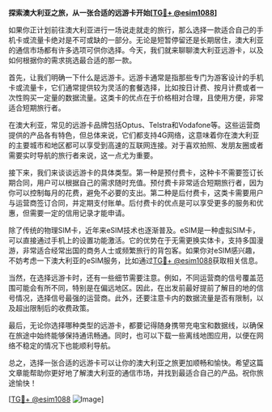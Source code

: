 **探索澳大利亚之旅，从一张合适的远游卡开始[[TG💪+ @esim1088](https://t.me/s/esim1088)]**

如果你正计划前往澳大利亚进行一场说走就走的旅行，那么选择一款适合自己的手机卡或流量卡绝对是不可或缺的一部分。无论是短暂停留还是长期居住，澳大利亚的通信市场都有许多选项可供你选择。今天，我们就来聊聊澳大利亚远游卡，以及如何根据你的需求挑选最合适的那一款。

首先，让我们明确一下什么是远游卡。远游卡通常是指那些专门为游客设计的手机卡或流量卡，它们通常提供较为灵活的套餐选择，比如按日计费、按月计费或者一次性购买一定量的数据流量。这类卡的优点在于价格相对合理，且使用方便，非常适合短期旅行者。

在澳大利亚，常见的远游卡品牌包括Optus、Telstra和Vodafone等。这些运营商提供的产品各有特色，但总体来说，它们都支持4G网络，这意味着你在澳大利亚的主要城市和地区都可以享受到高速的互联网连接。对于喜欢拍照、发朋友圈或者需要实时导航的旅行者来说，这一点尤为重要。

接下来，我们来谈谈远游卡的具体类型。第一种是预付费卡，这种卡不需要签订长期合同，用户可以根据自己的需求随时充值。预付费卡非常适合短期旅行者，因为你可以控制每月的花费，避免不必要的支出。第二种是后付费卡，这类卡需要用户与运营商签订合同，并定期支付账单。后付费卡的优点是可以享受更多的服务和优惠，但需要一定的信用记录才能申请。

除了传统的物理SIM卡，近年来eSIM技术也逐渐普及。eSIM是一种虚拟SIM卡，可以直接通过手机上的设置功能激活。它的优势在于无需更换实体卡，支持多国漫游，非常适合经常出国的商务人士或频繁旅行的背包客。如果你对eSIM感兴趣，不妨考虑一下澳大利亚的eSIM服务，比如通过[TG💪+ @esim1088](https://t.me/s/esim1088)获取相关信息。

当然，在选择远游卡时，还有一些细节需要注意。例如，不同运营商的信号覆盖范围可能会有所不同，特别是在偏远地区。因此，在出发前最好提前了解目的地的信号情况，选择信号最强的运营商。此外，还要注意卡内的数据流量是否有限制，以及超出限制后的收费政策。

最后，无论你选择哪种类型的远游卡，都要记得随身携带充电宝和数据线，以确保在旅途中始终能够保持通讯畅通。同时，也可以下载一些离线地图应用，以便在网络不稳定的情况下也能顺利导航。

总之，选择一张合适的远游卡可以让你的澳大利亚之旅更加顺畅和愉快。希望这篇文章能帮助你更好地了解澳大利亚的通信市场，并找到最适合自己的产品。祝你旅途愉快！

[[TG💪+ @esim1088](https://t.me/s/esim1088) ![Image](https://i.postimg.cc/4NQfJmqS/Snipaste-2025-05-13-00-14-12.png)]
